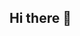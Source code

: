 ## Hi there 👋

<!--
**tyler-parlato/tyler-parlato** is a ✨ _special_ ✨ repository because its `README.md` (this file) appears on your GitHub profile.

Here are some ideas to get you started:

- 🌱 I’m currently learning how to build PCs
- 🤔 I’m looking for help with programming mechanical keyboards
- ⚡ Fun fact - 💯 I am trying new things!!
